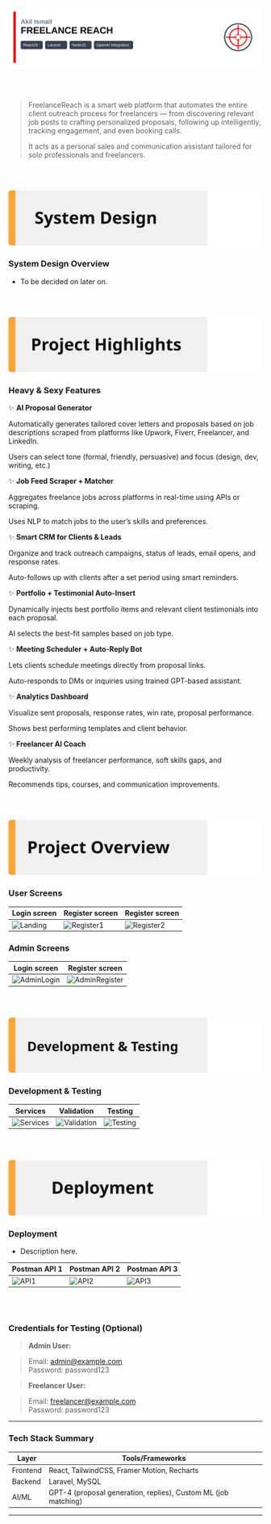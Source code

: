<img src="./readme/intro.svg" />

<br><br>

<!-- project overview -->

> FreelanceReach is a smart web platform that automates the entire client outreach process for freelancers — from discovering relevant job posts to crafting personalized proposals, following up intelligently, tracking engagement, and even booking calls.
>
> It acts as a personal sales and communication assistant tailored for solo professionals and freelancers.

<br><br>

<img src="./readme/system-design.svg" />

### System Design Overview

- To be decided on later on.

<br><br>

<img src="./readme/project-highlights.svg" />

### Heavy & Sexy Features

✨ **AI Proposal Generator**

Automatically generates tailored cover letters and proposals based on job descriptions scraped from platforms like Upwork, Fiverr, Freelancer, and LinkedIn.

Users can select tone (formal, friendly, persuasive) and focus (design, dev, writing, etc.)

✨ **Job Feed Scraper + Matcher**

Aggregates freelance jobs across platforms in real-time using APIs or scraping.

Uses NLP to match jobs to the user’s skills and preferences.

✨ **Smart CRM for Clients & Leads**

Organize and track outreach campaigns, status of leads, email opens, and response rates.

Auto-follows up with clients after a set period using smart reminders.

✨ **Portfolio + Testimonial Auto-Insert**

Dynamically injects best portfolio items and relevant client testimonials into each proposal.

AI selects the best-fit samples based on job type.

✨ **Meeting Scheduler + Auto-Reply Bot**

Lets clients schedule meetings directly from proposal links.

Auto-responds to DMs or inquiries using trained GPT-based assistant.

✨ **Analytics Dashboard**

Visualize sent proposals, response rates, win rate, proposal performance.

Shows best performing templates and client behavior.

✨ **Freelancer AI Coach**

Weekly analysis of freelancer performance, soft skills gaps, and productivity.

Recommends tips, courses, and communication improvements.

<br><br>

<img src="./readme/project-overview.svg" />

### User Screens

| Login screen                            | Register screen                       | Register screen                       |
| ------------------------------------- | ----------------------------------- | ----------------------------------- |
| ![Landing](./readme/demo/1440x1024.png) | ![Register1](./readme/demo/1440x1024.png) | ![Register2](./readme/demo/1440x1024.png) |

### Admin Screens

| Login screen                            | Register screen                       |
| ------------------------------------- | ----------------------------------- |
| ![AdminLogin](./readme/demo/1440x1024.png) | ![AdminRegister](./readme/demo/1440x1024.png) |

<br><br>

<img src="./readme/development-testing.svg" />

### Development & Testing

| Services                            | Validation                       | Testing                        |
| --------------------------------- | ------------------------------- | ------------------------------ |
| ![Services](./readme/demo/1440x1024.png) | ![Validation](./readme/demo/1440x1024.png) | ![Testing](./readme/demo/1440x1024.png) |

<br><br>

<img src="./readme/deployment.svg" />

### Deployment

- Description here.

| Postman API 1                            | Postman API 2                       | Postman API 3                        |
| ------------------------------------- | --------------------------------- | --------------------------------- |
| ![API1](./readme/demo/1440x1024.png) | ![API2](./readme/demo/1440x1024.png) | ![API3](./readme/demo/1440x1024.png) |

<br><br>

### Credentials for Testing (Optional)

> **Admin User:**

> Email: admin@example.com  
> Password: password123

> **Freelancer User:**

> Email: freelancer@example.com  
> Password: password123

---

### Tech Stack Summary

| Layer   | Tools/Frameworks                                     |
|---------|----------------------------------------------------|
| Frontend| React, TailwindCSS, Framer Motion, Recharts        |
| Backend | Laravel, MySQL                                      |
| AI/ML   | GPT-4 (proposal generation, replies), Custom ML (job matching) |

---
